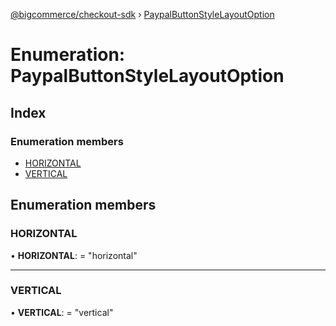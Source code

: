 [@bigcommerce/checkout-sdk](../README.md) › [PaypalButtonStyleLayoutOption](paypalbuttonstylelayoutoption.md)

# Enumeration: PaypalButtonStyleLayoutOption

## Index

### Enumeration members

* [HORIZONTAL](paypalbuttonstylelayoutoption.md#horizontal)
* [VERTICAL](paypalbuttonstylelayoutoption.md#vertical)

## Enumeration members

###  HORIZONTAL

• **HORIZONTAL**: = "horizontal"

___

###  VERTICAL

• **VERTICAL**: = "vertical"
